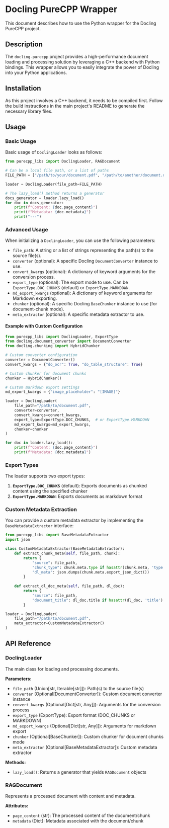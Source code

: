 
# Docling PureCPP Wrapper

This document describes how to use the Python wrapper for the Docling PureCPP project.

## Description

The `docling-purecpp` project provides a high-performance document loading and processing solution by leveraging a C++ backend with Python bindings. This wrapper allows you to easily integrate the power of Docling into your Python applications.

## Installation

As this project involves a C++ backend, it needs to be compiled first. Follow the build instructions in the main project's README to generate the necessary library files.

## Usage

### Basic Usage

Basic usage of `DoclingLoader` looks as follows:

```python
from purecpp_libs import DoclingLoader, RAGDocument

# Can be a local file path, or a list of paths
FILE_PATH = ["/path/to/your/document.pdf", "/path/to/another/document.docx"]

loader = DoclingLoader(file_path=FILE_PATH)

# The lazy_load() method returns a generator
docs_generator = loader.lazy_load()
for doc in docs_generator:
    print(f"Content: {doc.page_content}")
    print(f"Metadata: {doc.metadata}")
    print("---")
```

### Advanced Usage

When initializing a `DoclingLoader`, you can use the following parameters:

- `file_path`: A string or a list of strings representing the path(s) to the source file(s).
- `converter` (optional): A specific Docling `DocumentConverter` instance to use.
- `convert_kwargs` (optional): A dictionary of keyword arguments for the conversion process.
- `export_type` (optional): The export mode to use. Can be `ExportType.DOC_CHUNKS` (default) or `ExportType.MARKDOWN`.
- `md_export_kwargs` (optional): A dictionary of keyword arguments for Markdown exporting.
- `chunker` (optional): A specific Docling `BaseChunker` instance to use (for document-chunk mode).
- `meta_extractor` (optional): A specific metadata extractor to use.

#### Example with Custom Configuration

```python
from purecpp_libs import DoclingLoader, ExportType
from docling.document_converter import DocumentConverter
from docling.chunking import HybridChunker

# Custom converter configuration
converter = DocumentConverter()
convert_kwargs = {"do_ocr": True, "do_table_structure": True}

# Custom chunker for document chunks
chunker = HybridChunker()

# Custom markdown export settings
md_export_kwargs = {"image_placeholder": "[IMAGE]"}

loader = DoclingLoader(
    file_path="/path/to/document.pdf",
    converter=converter,
    convert_kwargs=convert_kwargs,
    export_type=ExportType.DOC_CHUNKS,  # or ExportType.MARKDOWN
    md_export_kwargs=md_export_kwargs,
    chunker=chunker
)

for doc in loader.lazy_load():
    print(f"Content: {doc.page_content}")
    print(f"Metadata: {doc.metadata}")
```

### Export Types

The loader supports two export types:

1. **`ExportType.DOC_CHUNKS`** (default): Exports documents as chunked content using the specified chunker
2. **`ExportType.MARKDOWN`**: Exports documents as markdown format

### Custom Metadata Extraction

You can provide a custom metadata extractor by implementing the `BaseMetadataExtractor` interface:

```python
from purecpp_libs import BaseMetadataExtractor
import json

class CustomMetadataExtractor(BaseMetadataExtractor):
    def extract_chunk_meta(self, file_path, chunk):
        return {
            "source": file_path,
            "chunk_type": chunk.meta.type if hasattr(chunk.meta, 'type') else "unknown",
            "dl_meta": json.dumps(chunk.meta.export_json_dict())
        }
    
    def extract_dl_doc_meta(self, file_path, dl_doc):
        return {
            "source": file_path,
            "document_title": dl_doc.title if hasattr(dl_doc, 'title') else "Unknown"
        }

loader = DoclingLoader(
    file_path="/path/to/document.pdf",
    meta_extractor=CustomMetadataExtractor()
)
```

## API Reference

### DoclingLoader

The main class for loading and processing documents.

**Parameters:**
- `file_path` (Union[str, Iterable[str]]): Path(s) to the source file(s)
- `converter` (Optional[DocumentConverter]): Custom document converter instance
- `convert_kwargs` (Optional[Dict[str, Any]]): Arguments for the conversion process
- `export_type` (ExportType): Export format (DOC_CHUNKS or MARKDOWN)
- `md_export_kwargs` (Optional[Dict[str, Any]]): Arguments for markdown export
- `chunker` (Optional[BaseChunker]): Custom chunker for document chunks mode
- `meta_extractor` (Optional[BaseMetadataExtractor]): Custom metadata extractor

**Methods:**
- `lazy_load()`: Returns a generator that yields `RAGDocument` objects

### RAGDocument

Represents a processed document with content and metadata.

**Attributes:**
- `page_content` (str): The processed content of the document/chunk
- `metadata` (Dict): Metadata associated with the document/chunk